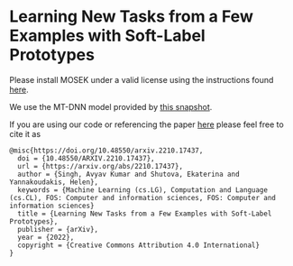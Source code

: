 # Learning New Tasks from a Few Examples with Soft-Label Prototypes

Please install MOSEK under a valid license using the instructions found [here](https://docs.mosek.com/10.0/install/installation.html).

We use the MT-DNN model provided by [this snapshot](https://github.com/namisan/mt-dnn/tree/v0.1).

If you are using our code or referencing the paper [here](https://arxiv.org/abs/2210.17437) please feel free to cite it as 

```
@misc{https://doi.org/10.48550/arxiv.2210.17437,
  doi = {10.48550/ARXIV.2210.17437},  
  url = {https://arxiv.org/abs/2210.17437},
  author = {Singh, Avyav Kumar and Shutova, Ekaterina and Yannakoudakis, Helen},  
  keywords = {Machine Learning (cs.LG), Computation and Language (cs.CL), FOS: Computer and information sciences, FOS: Computer and information sciences}  
  title = {Learning New Tasks from a Few Examples with Soft-Label Prototypes},  
  publisher = {arXiv},  
  year = {2022},  
  copyright = {Creative Commons Attribution 4.0 International}
}
```
